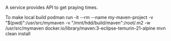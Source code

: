 A service provides API to get praying times.


To make local build
podman run -it --rm --name my-maven-project -v "$(pwd)":/usr/src/mymaven -v "/mnt/hdd/build/maven":/root/.m2 -w /usr/src/mymaven docker.io/library/maven:3-eclipse-temurin-21-alpine mvn clean install